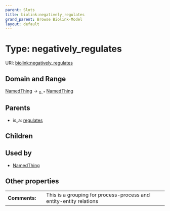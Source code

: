 ```yaml
---
parent: Slots
title: biolink:negatively_regulates
grand_parent: Browse Biolink-Model
layout: default
---
```


# Type: negatively_regulates




URI: [biolink:negatively_regulates](https://w3id.org/biolink/vocab/negatively_regulates)

## Domain and Range

[NamedThing](NamedThing.md) ->  <sub>0..*</sub> [NamedThing](NamedThing.md)

## Parents

 *  is_a: [regulates](regulates.md)

## Children


## Used by

 * [NamedThing](NamedThing.md)

## Other properties

|  |  |  |
| --- | --- | --- |
| **Comments:** | | This is a grouping for process-process and entity-entity relations |

